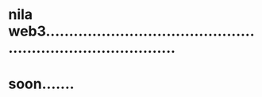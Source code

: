 # nila web3.................................................................................
# soon.......
